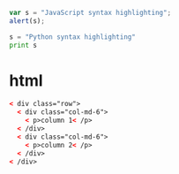 
```javascript
var s = "JavaScript syntax highlighting";
alert(s);
```
 
```python
s = "Python syntax highlighting"
print s
```

# html
```html
< div class="row">
  < div class="col-md-6">
    < p>column 1< /p>
  < /div>
  < div class="col-md-6">
    < p>column 2< /p>
  < /div>
< /div>
```
